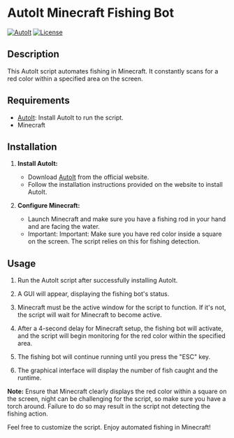 # AutoIt Minecraft Fishing Bot

[![AutoIt](https://img.shields.io/badge/language-AutoIt-blue.svg)](https://www.autoitscript.com/site/)
[![License](https://img.shields.io/badge/license-MIT-green.svg)]([https://github.com/yourusername/your-repo-name/blob/main/LICENSE](https://docs.github.com/en/repositories/managing-your-repositorys-settings-and-features/customizing-your-repository/licensing-a-repository))


## Description
This AutoIt script automates fishing in Minecraft. It constantly scans for a red color within a specified area on the screen.

## Requirements
- [AutoIt](https://www.autoitscript.com/site/autoit/downloads/): Install AutoIt to run the script.
- Minecraft

## Installation

1. **Install AutoIt:**
   - Download [AutoIt](https://www.autoitscript.com/site/autoit/downloads/) from the official website.
   - Follow the installation instructions provided on the website to install AutoIt.

2. **Configure Minecraft:**
   - Launch Minecraft and make sure you have a fishing rod in your hand and are facing the water.
   - Important: Important: Make sure you have red color inside a square on the screen. The script relies on this for fishing detection.

## Usage

1. Run the AutoIt script after successfully installing AutoIt.

2. A GUI will appear, displaying the fishing bot's status.

3. Minecraft must be the active window for the script to function. If it's not, the script will wait for Minecraft to become active.

4. After a 4-second delay for Minecraft setup, the fishing bot will activate, and the script will begin monitoring for the red color within the specified area.

5. The fishing bot will continue running until you press the "ESC" key.

6. The graphical interface will display the number of fish caught and the runtime.

**Note:** Ensure that Minecraft clearly displays the red color within a square on the screen, night can be challenging for the script, so make sure you have a torch around. Failure to do so may result in the script not detecting the fishing action.

Feel free to customize the script. Enjoy automated fishing in Minecraft!
